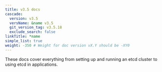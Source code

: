 ```yaml
---
title: v3.5 docs
cascade:
  version: v3.5
  versName: &name v3.5
  git_version_tag: v3.5.18
  exclude_search: false
linkTitle: *name
simple_list: true
weight: -350 # Weight for doc version vX.Y should be -XY0
---
```


These docs cover everything from setting up and running an etcd cluster to using
etcd in applications.
